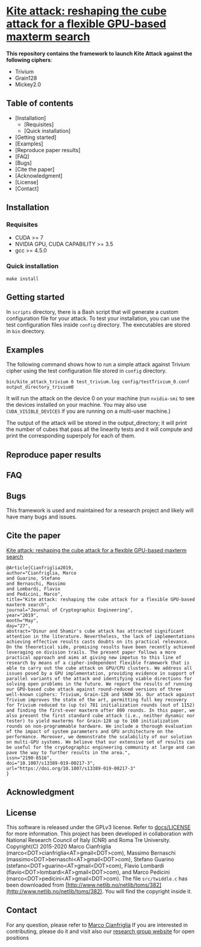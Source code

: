 # [Kite attack: reshaping the cube attack for a flexible GPU-based maxterm search](https://doi.org/10.1007/s13389-019-00217-3)

**This repository contains the framework to launch Kite Attack against the following ciphers**:
 - Trivium
 - Grain128
 - Mickey2.0

## Table of contents
- [Installation]
    * [Requisites]
    * [Quick installation]
- [Getting started]
- [Examples]
- [Reproduce paper results]
- [FAQ]
- [Bugs]
- [Cite the paper]
- [Acknowledgment]
- [License]
- [Contact]

## Installation

### Requisites
- CUDA >= 7
- NVIDIA GPU, CUDA CAPABILITY >= 3.5
- gcc >= 4.5.0

### Quick installation
```make install```

## Getting started
In ```scripts``` directory, there is a Bash script that will generate a custom configuration file for your attack.
To test your installation, you can use the test configuration files inside ```config``` directory.
The executables are stored in ```bin``` directory.
## Examples
The following command shows how to run a simple attack against Trivium cipher using the test configuration file stored in ```config``` directory.

```bin/kite_attack_trivium 0 test_trivium.log config/testTrivium_0.conf output_directory_trivium0 ```

It will run the attack on the device 0 on your machine (run ```nvidia-smi``` to see the devices installed on your machine. You may also use ```CUDA_VISIBLE_DEVICES``` if you are running on a multi-user machine.) 

The output of the attack will be stored in the output_directory; it will print the number of cubes that pass all the linearity tests and it will compute and print the corresponding superpoly for each of them.
## Reproduce paper results

## FAQ

## Bugs
This framework is used and maintained for a research project and likely will have many bugs and issues.


## Cite the paper
[Kite attack: reshaping the cube attack for a flexible GPU-based maxterm search](https://doi.org/10.1007/s13389-019-00217-3)
```
@Article{Cianfriglia2019,
author="Cianfriglia, Marco
and Guarino, Stefano
and Bernaschi, Massimo
and Lombardi, Flavio
and Pedicini, Marco",
title="Kite attack: reshaping the cube attack for a flexible GPU-based maxterm search",
journal="Journal of Cryptographic Engineering",
year="2019",
month="May",
day="27",
abstract="Dinur and Shamir's cube attack has attracted significant attention in the literature. Nevertheless, the lack of implementations achieving effective results casts doubts on its practical relevance. On the theoretical side, promising results have been recently achieved leveraging on division trails. The present paper follows a more practical approach and aims at giving new impetus to this line of research by means of a cipher-independent flexible framework that is able to carry out the cube attack on GPU/CPU clusters. We address all issues posed by a GPU implementation, providing evidence in support of parallel variants of the attack and identifying viable directions for solving open problems in the future. We report the results of running our GPU-based cube attack against round-reduced versions of three well-known ciphers: Trivium, Grain-128 and SNOW 3G. Our attack against Trivium improves the state of the art, permitting full key recovery for Trivium reduced to (up to) 781 initialization rounds (out of 1152) and finding the first-ever maxterm after 800 rounds. In this paper, we also present the first standard cube attack (i.e., neither dynamic nor tester) to yield maxterms for Grain-128 up to 160 initialization rounds on non-programmable hardware. We include a thorough evaluation of the impact of system parameters and GPU architecture on the performance. Moreover, we demonstrate the scalability of our solution on multi-GPU systems. We believe that our extensive set of results can be useful for the cryptographic engineering community at large and can pave the way to further results in the area.",
issn="2190-8516",
doi="10.1007/s13389-019-00217-3",
url="https://doi.org/10.1007/s13389-019-00217-3"
}                                  
```

## Acknowledgment

## License
This software is released under the GPLv3 license.
Refer to [docs/LICENSE](docs/LICENSE) for more information.
This project has been developed in collaboration with National Research Council of Italy (CNR) and Roma Tre University.
Copyright(C) 2015-2020 Marco Cianfriglia (marco\<DOT\>cianfriglia\<AT\>gmail\<DOT\>com), Massimo Bernaschi (massimo\<DOT\>bernaschi\<AT\>gmail\<DOT\>com),
Stefano Guarino (stefano\<DOT\>guarino\<AT\>gmail\<DOT\>com), Flavio Lombardi (flavio\<DOT\>lombardi\<AT\>gmail\<DOT\>com), and Marco Pedicini (marco\<DOT\>pedicini\<AT\>gmail\<DOT\>com).
The file ```src/twiddle.c``` has been downloaded from [http://www.netlib.no/netlib/toms/382](http://www.netlib.no/netlib/toms/382). You will 
find the copyright inside it.
## Contact
For any question, please refer to [Marco Cianfriglia](mailto:marco<DOT>cianfriglia<AT>gmail<DOT>com)
If you are interested in contributing, please do it and visit also our [research group website](https://www.cranic.it) for open positions
